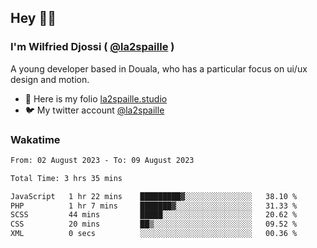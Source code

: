 ## Hey 👋🏾
### I'm Wilfried Djossi ( <a href="https://twitter.com/la2spaille/" target="_blank">@la2spaille</a> )
A young developer based in Douala, who has a particular focus on ui/ux design and motion.

- 🎨 Here is my folio [la2spaille.studio](https://la2spaille.studio/)
- 🐦 My twitter account [@la2spaille](https://twitter.com/la2spaille/)

### Wakatime
<!--START_SECTION:waka-->

```txt
From: 02 August 2023 - To: 09 August 2023

Total Time: 3 hrs 35 mins

JavaScript   1 hr 22 mins    █████████▓░░░░░░░░░░░░░░░   38.10 %
PHP          1 hr 7 mins     ███████▓░░░░░░░░░░░░░░░░░   31.33 %
SCSS         44 mins         █████░░░░░░░░░░░░░░░░░░░░   20.62 %
CSS          20 mins         ██▒░░░░░░░░░░░░░░░░░░░░░░   09.52 %
XML          0 secs          ░░░░░░░░░░░░░░░░░░░░░░░░░   00.36 %
```

<!--END_SECTION:waka-->
<!--
**la2spaille/la2spaille** is a ✨ _special_ ✨ repository because its `README.md` (this file) appears on your GitHub profile.

Here are some ideas to get you started:

- 🔭 I’m currently working on ...
- 🌱 I’m currently learning ...
- 👯 I’m looking to collaborate on ...
- 🤔 I’m looking for help with ...
- 💬 Ask me about ...
- 📫 How to reach me: ...
- 😄 Pronouns: ...
- ⚡ Fun fact: ...
-->
